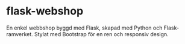 # flask-webshop
En enkel webbshop byggd med Flask, skapad med Python och Flask-ramverket.
Stylat med Bootstrap för en ren och responsiv design.
